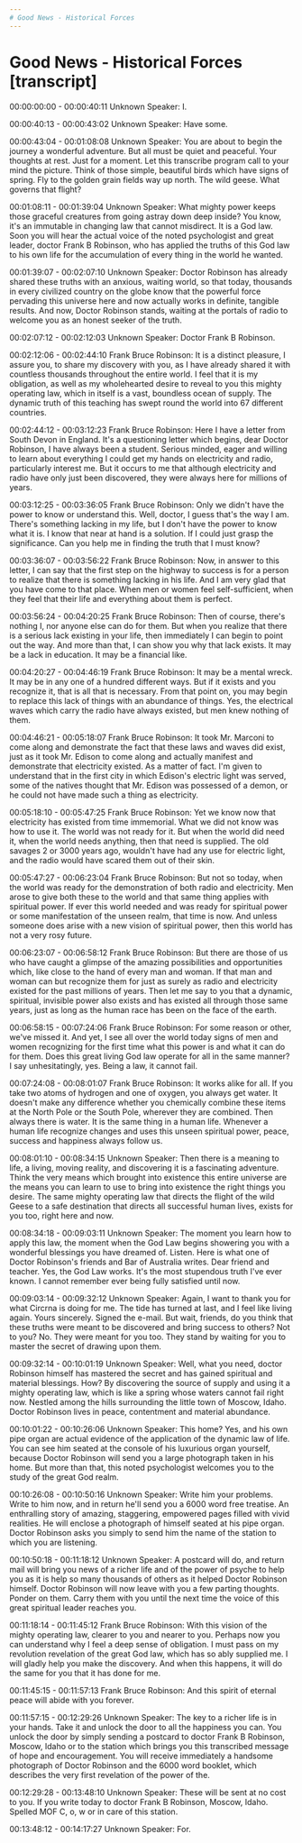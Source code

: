 ```yaml
---
# Good News - Historical Forces 
---
```

# Good News - Historical Forces [transcript]

00:00:00:00 - 00:00:40:11
Unknown Speaker:
I.


00:00:40:13 - 00:00:43:02
Unknown Speaker:
Have some.


00:00:43:04 - 00:01:08:08
Unknown Speaker:
You are about to begin the journey a wonderful adventure. But all must be quiet and peaceful. Your thoughts at rest. Just for a moment. Let this transcribe program call to your mind the picture. Think of those simple, beautiful birds which have signs of spring. Fly to the golden grain fields way up north. The wild geese. What governs that flight?


00:01:08:11 - 00:01:39:04
Unknown Speaker:
What mighty power keeps those graceful creatures from going astray down deep inside? You know, it's an immutable in changing law that cannot misdirect. It is a God law. Soon you will hear the actual voice of the noted psychologist and great leader, doctor Frank B Robinson, who has applied the truths of this God law to his own life for the accumulation of every thing in the world he wanted.


00:01:39:07 - 00:02:07:10
Unknown Speaker:
Doctor Robinson has already shared these truths with an anxious, waiting world, so that today, thousands in every civilized country on the globe know that the powerful force pervading this universe here and now actually works in definite, tangible results. And now, Doctor Robinson stands, waiting at the portals of radio to welcome you as an honest seeker of the truth.


00:02:07:12 - 00:02:12:03
Unknown Speaker:
Doctor Frank B Robinson.


00:02:12:06 - 00:02:44:10
Frank Bruce Robinson:
It is a distinct pleasure, I assure you, to share my discovery with you, as I have already shared it with countless thousands throughout the entire world. I feel that it is my obligation, as well as my wholehearted desire to reveal to you this mighty operating law, which in itself is a vast, boundless ocean of supply. The dynamic truth of this teaching has swept round the world into 67 different countries.


00:02:44:12 - 00:03:12:23
Frank Bruce Robinson:
Here I have a letter from South Devon in England. It's a questioning letter which begins, dear Doctor Robinson, I have always been a student. Serious minded, eager and willing to learn about everything I could get my hands on electricity and radio, particularly interest me. But it occurs to me that although electricity and radio have only just been discovered, they were always here for millions of years.


00:03:12:25 - 00:03:36:05
Frank Bruce Robinson:
Only we didn't have the power to know or understand this. Well, doctor, I guess that's the way I am. There's something lacking in my life, but I don't have the power to know what it is. I know that near at hand is a solution. If I could just grasp the significance. Can you help me in finding the truth that I must know?


00:03:36:07 - 00:03:56:22
Frank Bruce Robinson:
Now, in answer to this letter, I can say that the first step on the highway to success is for a person to realize that there is something lacking in his life. And I am very glad that you have come to that place. When men or women feel self-sufficient, when they feel that their life and everything about them is perfect.


00:03:56:24 - 00:04:20:25
Frank Bruce Robinson:
Then of course, there's nothing I, nor anyone else can do for them. But when you realize that there is a serious lack existing in your life, then immediately I can begin to point out the way. And more than that, I can show you why that lack exists. It may be a lack in education. It may be a financial like.


00:04:20:27 - 00:04:46:19
Frank Bruce Robinson:
It may be a mental wreck. It may be in any one of a hundred different ways. But if it exists and you recognize it, that is all that is necessary. From that point on, you may begin to replace this lack of things with an abundance of things. Yes, the electrical waves which carry the radio have always existed, but men knew nothing of them.


00:04:46:21 - 00:05:18:07
Frank Bruce Robinson:
It took Mr. Marconi to come along and demonstrate the fact that these laws and waves did exist, just as it took Mr. Edison to come along and actually manifest and demonstrate that electricity existed. As a matter of fact. I'm given to understand that in the first city in which Edison's electric light was served, some of the natives thought that Mr. Edison was possessed of a demon, or he could not have made such a thing as electricity.


00:05:18:10 - 00:05:47:25
Frank Bruce Robinson:
Yet we know now that electricity has existed from time immemorial. What we did not know was how to use it. The world was not ready for it. But when the world did need it, when the world needs anything, then that need is supplied. The old savages 2 or 3000 years ago, wouldn't have had any use for electric light, and the radio would have scared them out of their skin.


00:05:47:27 - 00:06:23:04
Frank Bruce Robinson:
But not so today, when the world was ready for the demonstration of both radio and electricity. Men arose to give both these to the world and that same thing applies with spiritual power. If ever this world needed and was ready for spiritual power or some manifestation of the unseen realm, that time is now. And unless someone does arise with a new vision of spiritual power, then this world has not a very rosy future.


00:06:23:07 - 00:06:58:12
Frank Bruce Robinson:
But there are those of us who have caught a glimpse of the amazing possibilities and opportunities which, like close to the hand of every man and woman. If that man and woman can but recognize them for just as surely as radio and electricity existed for the past millions of years. Then let me say to you that a dynamic, spiritual, invisible power also exists and has existed all through those same years, just as long as the human race has been on the face of the earth.


00:06:58:15 - 00:07:24:06
Frank Bruce Robinson:
For some reason or other, we've missed it. And yet, I see all over the world today signs of men and women recognizing for the first time what this power is and what it can do for them. Does this great living God law operate for all in the same manner? I say unhesitatingly, yes. Being a law, it cannot fail.


00:07:24:08 - 00:08:01:07
Frank Bruce Robinson:
It works alike for all. If you take two atoms of hydrogen and one of oxygen, you always get water. It doesn't make any difference whether you chemically combine these items at the North Pole or the South Pole, wherever they are combined. Then always there is water. It is the same thing in a human life. Whenever a human life recognize changes and uses this unseen spiritual power, peace, success and happiness always follow us.


00:08:01:10 - 00:08:34:15
Unknown Speaker:
Then there is a meaning to life, a living, moving reality, and discovering it is a fascinating adventure. Think the very means which brought into existence this entire universe are the means you can learn to use to bring into existence the right things you desire. The same mighty operating law that directs the flight of the wild Geese to a safe destination that directs all successful human lives, exists for you too, right here and now.


00:08:34:18 - 00:09:03:11
Unknown Speaker:
The moment you learn how to apply this law, the moment when the God Law begins showering you with a wonderful blessings you have dreamed of. Listen. Here is what one of Doctor Robinson's friends and Bar of Australia writes. Dear friend and teacher. Yes, the God Law works. It's the most stupendous truth I've ever known. I cannot remember ever being fully satisfied until now.


00:09:03:14 - 00:09:32:12
Unknown Speaker:
Again, I want to thank you for what Circrna is doing for me. The tide has turned at last, and I feel like living again. Yours sincerely. Signed the e-mail. But wait, friends, do you think that these truths were meant to be discovered and bring success to others? Not to you? No. They were meant for you too. They stand by waiting for you to master the secret of drawing upon them.


00:09:32:14 - 00:10:01:19
Unknown Speaker:
Well, what you need, doctor Robinson himself has mastered the secret and has gained spiritual and material blessings. How? By discovering the source of supply and using it a mighty operating law, which is like a spring whose waters cannot fail right now. Nestled among the hills surrounding the little town of Moscow, Idaho. Doctor Robinson lives in peace, contentment and material abundance.


00:10:01:22 - 00:10:26:06
Unknown Speaker:
This home? Yes, and his own pipe organ are actual evidence of the application of the dynamic law of life. You can see him seated at the console of his luxurious organ yourself, because Doctor Robinson will send you a large photograph taken in his home. But more than that, this noted psychologist welcomes you to the study of the great God realm.


00:10:26:08 - 00:10:50:16
Unknown Speaker:
Write him your problems. Write to him now, and in return he'll send you a 6000 word free treatise. An enthralling story of amazing, staggering, empowered pages filled with vivid realities. He will enclose a photograph of himself seated at his pipe organ. Doctor Robinson asks you simply to send him the name of the station to which you are listening.


00:10:50:18 - 00:11:18:12
Unknown Speaker:
A postcard will do, and return mail will bring you news of a richer life and of the power of psyche to help you as it is help so many thousands of others as it helped Doctor Robinson himself. Doctor Robinson will now leave with you a few parting thoughts. Ponder on them. Carry them with you until the next time the voice of this great spiritual leader reaches you.


00:11:18:14 - 00:11:45:12
Frank Bruce Robinson:
With this vision of the mighty operating law, clearer to you and nearer to you. Perhaps now you can understand why I feel a deep sense of obligation. I must pass on my revolution revelation of the great God law, which has so ably supplied me. I will gladly help you make the discovery. And when this happens, it will do the same for you that it has done for me.


00:11:45:15 - 00:11:57:13
Frank Bruce Robinson:
And this spirit of eternal peace will abide with you forever.


00:11:57:15 - 00:12:29:26
Unknown Speaker:
The key to a richer life is in your hands. Take it and unlock the door to all the happiness you can. You unlock the door by simply sending a postcard to doctor Frank B Robinson, Moscow, Idaho or to the station which brings you this transcribed message of hope and encouragement. You will receive immediately a handsome photograph of Doctor Robinson and the 6000 word booklet, which describes the very first revelation of the power of the.


00:12:29:28 - 00:13:48:10
Unknown Speaker:
These will be sent at no cost to you. If you write today to doctor Frank B Robinson, Moscow, Idaho. Spelled MOF C, o, w or in care of this station.


00:13:48:12 - 00:14:17:27
Unknown Speaker:
For.
